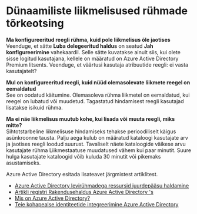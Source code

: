 
<properties
    pageTitle="Dünaamiliste rühmade liikmelisuse tõrkeotsing | Microsoft Azure'i"
    description="Dünaamiliste Azure AD rühmade liikmelisuse tõrkeotsingu näpunäiteid."
    services="active-directory"
    documentationCenter=""
    authors="curtand"
    manager="femila"
    editor=""
    />

<tags
    ms.service="active-directory"
    ms.workload="identity"
    ms.tgt_pltfrm="na"
    ms.devlang="na"
    ms.topic="article"
    ms.date="08/10/2016"
    ms.author="curtand"/>


# <a name="troubleshooting-dynamic-memberships-for-groups"></a>Dünaamiliste liikmelisused rühmade tõrkeotsing

**Ma konfigureeritud reegli rühma, kuid pole liikmelisus õle jaotises**<br/>Veenduge, et sätte **Luba delegeeritud haldus** on seatud **Jah** **konfigureerimine** vahekaardil. Selle sätte kuvatakse ainult siis, kui olete sisse logitud kasutajana, kellele on määratud on Azure Active Directory Premium litsents. Veenduge, et väärtusi kasutaja atribuutide reegli: ei vasta kasutajatelt?

**Mul on konfigureeritud reegli, kuid nüüd olemasolevate liikmete reegel on eemaldatud**<br/>See on oodatud käitumine. Olemasoleva rühma liikmetel on eemaldatud, kui reegel on lubatud või muudetud. Tagastatud hindamisest reegli kasutajad lisatakse isikuid rühma.     

**Ma ei näe liikmelisus muutub kohe, kui lisada või muuta reegli, miks mitte?**<br/>Sihtotstarbeline liikmelisuse hindamiseks tehakse perioodiliselt käigus asünkroonne tausta. Palju aega kulub on määratud kataloogi kasutajate arv ja jaotises reegli loodud suurust. Tavaliselt näete kataloogide väikese arvu kasutajate rühma Liikmestaatuse muudatused vähem kui paar minutit. Suure hulga kasutajate kataloogid võib kuluda 30 minutit või pikemaks asustamiseks.

Azure Active Directory esitada lisateavet järgmistest artiklitest.

* [Azure Active Directory levirühmadega ressursid juurdepääsu haldamine](active-directory-manage-groups.md)
* [Artikli registri Rakendusehaldus Azure Active Directory 's](active-directory-apps-index.md)
* [Mis on Azure Active Directory?](active-directory-whatis.md)
* [Teie kohapealse identiteetide integreerimine Azure Active Directory](active-directory-aadconnect.md)
